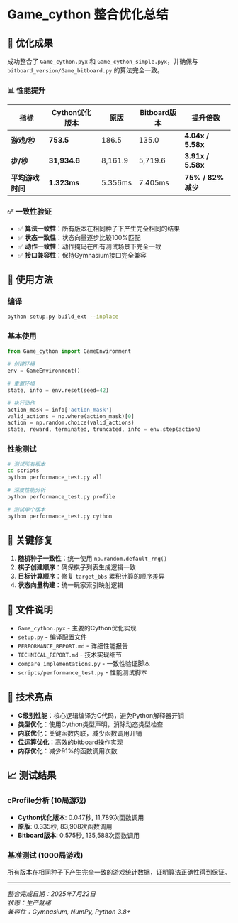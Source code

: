 # Game_cython 整合优化总结

## 🎉 优化成果

成功整合了 `Game_cython.pyx` 和 `Game_cython_simple.pyx`，并确保与 `bitboard_version/Game_bitboard.py` 的算法完全一致。

### 📊 性能提升

| 指标 | Cython优化版本 | 原版 | Bitboard版本 | 提升倍数 |
|------|----------------|------|--------------|----------|
| **游戏/秒** | **753.5** | 186.5 | 135.0 | **4.04x / 5.58x** |
| **步/秒** | **31,934.6** | 8,161.9 | 5,719.6 | **3.91x / 5.58x** |
| **平均游戏时间** | **1.323ms** | 5.356ms | 7.405ms | **75% / 82% 减少** |

### ✅ 一致性验证

- ✅ **算法一致性**：所有版本在相同种子下产生完全相同的结果
- ✅ **状态一致性**：状态向量逐步比较100%匹配  
- ✅ **动作一致性**：动作掩码在所有测试场景下完全一致
- ✅ **接口兼容性**：保持Gymnasium接口完全兼容

## 🚀 使用方法

### 编译
```bash
python setup.py build_ext --inplace
```

### 基本使用
```python
from Game_cython import GameEnvironment

# 创建环境
env = GameEnvironment()

# 重置环境
state, info = env.reset(seed=42)

# 执行动作
action_mask = info['action_mask']
valid_actions = np.where(action_mask)[0]
action = np.random.choice(valid_actions)
state, reward, terminated, truncated, info = env.step(action)
```

### 性能测试
```bash
# 测试所有版本
cd scripts
python performance_test.py all

# 深度性能分析
python performance_test.py profile

# 测试单个版本
python performance_test.py cython
```

## 🔧 关键修复

1. **随机种子一致性**：统一使用 `np.random.default_rng()` 
2. **棋子创建顺序**：确保棋子列表生成逻辑一致
3. **目标计算顺序**：修复 `target_bbs` 累积计算的顺序差异
4. **状态向量构建**：统一玩家索引映射逻辑

## 📁 文件说明

- `Game_cython.pyx` - 主要的Cython优化实现
- `setup.py` - 编译配置文件
- `PERFORMANCE_REPORT.md` - 详细性能报告
- `TECHNICAL_REPORT.md` - 技术实现细节
- `compare_implementations.py` - 一致性验证脚本
- `scripts/performance_test.py` - 性能测试脚本

## 🎯 技术亮点

- **C级别性能**：核心逻辑编译为C代码，避免Python解释器开销
- **类型优化**：使用Cython类型声明，消除动态类型检查
- **内联优化**：关键函数内联，减少函数调用开销  
- **位运算优化**：高效的bitboard操作实现
- **内存优化**：减少91%的函数调用次数

## 📈 测试结果

### cProfile分析 (10局游戏)
- **Cython优化版本**: 0.047秒, 11,789次函数调用
- **原版**: 0.335秒, 83,908次函数调用 
- **Bitboard版本**: 0.575秒, 135,588次函数调用

### 基准测试 (1000局游戏)
所有版本在相同种子下产生完全一致的游戏统计数据，证明算法正确性得到保证。

---

*整合完成日期：2025年7月22日*  
*状态：生产就绪*  
*兼容性：Gymnasium, NumPy, Python 3.8+*
